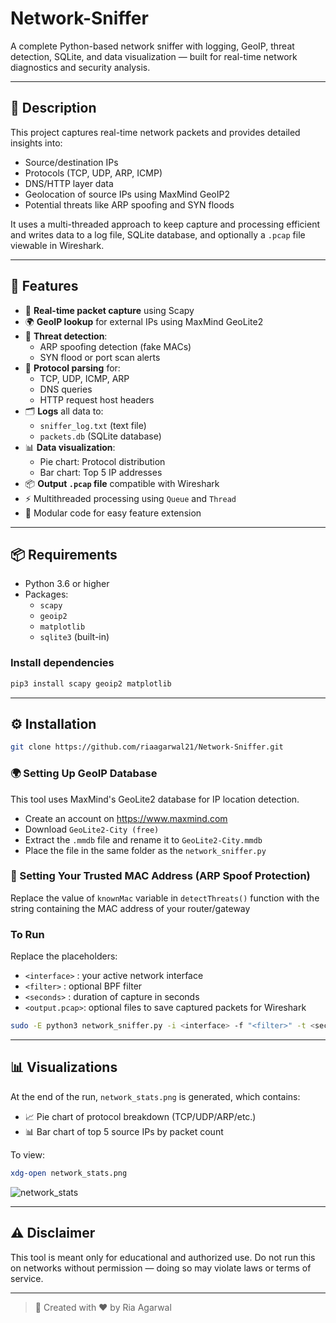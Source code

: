 # Network-Sniffer
A complete Python-based network sniffer with logging, GeoIP, threat detection, SQLite, and data visualization — built for real-time network diagnostics and security analysis.

---

## 📜 Description

This project captures real-time network packets and provides detailed insights into:
- Source/destination IPs
- Protocols (TCP, UDP, ARP, ICMP)
- DNS/HTTP layer data
- Geolocation of source IPs using MaxMind GeoIP2
- Potential threats like ARP spoofing and SYN floods

It uses a multi-threaded approach to keep capture and processing efficient and writes data to a log file, SQLite database, and optionally a `.pcap` file viewable in Wireshark.

---

## 🚀 Features

- 📡 **Real-time packet capture** using Scapy
- 🌍 **GeoIP lookup** for external IPs using MaxMind GeoLite2
- 🔐 **Threat detection**:
  - ARP spoofing detection (fake MACs)
  - SYN flood or port scan alerts
- 🧠 **Protocol parsing** for:
  - TCP, UDP, ICMP, ARP
  - DNS queries
  - HTTP request host headers
- 🗂️ **Logs** all data to:
  - `sniffer_log.txt` (text file)
  - `packets.db` (SQLite database)
- 📊 **Data visualization**:
  - Pie chart: Protocol distribution
  - Bar chart: Top 5 IP addresses
- 📦 **Output `.pcap` file** compatible with Wireshark
- ⚡ Multithreaded processing using `Queue` and `Thread`
- 🧪 Modular code for easy feature extension

---

## 📦 Requirements

- Python 3.6 or higher
- Packages:
  - `scapy`
  - `geoip2`
  - `matplotlib`
  - `sqlite3` (built-in)

### Install dependencies

```bash
pip3 install scapy geoip2 matplotlib
```
---

## ⚙️ Installation

```bash
git clone https://github.com/riaagarwal21/Network-Sniffer.git
```

### 🌍 Setting Up GeoIP Database

This tool uses MaxMind's GeoLite2 database for IP location detection.
- Create an account on https://www.maxmind.com
- Download `GeoLite2-City (free)`
- Extract the `.mmdb` file and rename it to `GeoLite2-City.mmdb`
- Place the file in the same folder as the `network_sniffer.py`

### 🔐 Setting Your Trusted MAC Address (ARP Spoof Protection)

Replace the value of `knownMac` variable in `detectThreats()` function with the string containing the MAC address of your router/gateway

### To Run

Replace the placeholders:
- `<interface>`  : your active network interface
- `<filter>`     : optional BPF filter
- `<seconds>`    : duration of capture in seconds
- `<output.pcap>`: optional files to save captured packets for Wireshark
  
```bash
sudo -E python3 network_sniffer.py -i <interface> -f "<filter>" -t <seconds> -o <output.pcap>
```

---

## 📊 Visualizations

At the end of the run, `network_stats.png` is generated, which contains:
- 📈 Pie chart of protocol breakdown (TCP/UDP/ARP/etc.)
- 📊 Bar chart of top 5 source IPs by packet count

To view:
```bash
xdg-open network_stats.png
```
![network_stats](https://github.com/user-attachments/assets/d2d09e36-ce4e-43e1-a483-72068ce9b1aa)

---

## ⚠️ Disclaimer

This tool is meant only for educational and authorized use.
Do not run this on networks without permission — doing so may violate laws or terms of service.

---
> 📌 Created with ❤️ by Ria Agarwal
